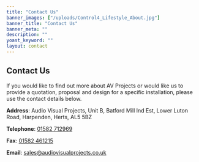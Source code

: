 ```yaml
---
title: "Contact Us"
banner_images: ["/uploads/Control4_Lifestyle_About.jpg"]
banner_title: "Contact Us"
banner_meta: ""
description: ""
yoast_keyword: ""
layout: contact
---
```


## Contact Us

If you would like to find out more about AV Projects or would like us to provide a quotation, proposal and design for a specific installation, please use the contact details below.

**Address**:
Audio Visual Projects,
Unit B,
Batford Mill Ind Est,
Lower Luton Road, 
Harpenden,
Herts, 
AL5 5BZ

**Telephone**: [01582 712969](tel:01582712969)

**Fax**: [01582 461215](tel:01582461215)

**Email**: [sales@audiovisualprojects.co.uk](mailto:sales@audiovisualprojects.co.uk)